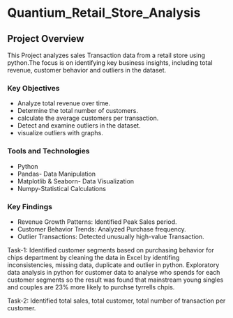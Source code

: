 # Quantium_Retail_Store_Analysis

## Project Overview
This Project analyzes sales Transaction data from a retail store using python.The focus is on identifying key business insights, including total revenue, customer behavior and outliers in the dataset. 

### Key Objectives

* Analyze total revenue over time.
* Determine the total number of customers.
* calculate the average customers per transaction.
* Detect and examine outliers in the dataset.
* visualize outliers with graphs.

### Tools and Technologies

* Python
* Pandas- Data Manipulation
* Matplotlib & Seaborn- Data Visualization
* Numpy-Statistical Calculations

### Key Findings 

* Revenue Growth Patterns: Identified Peak Sales period.
* Customer Behavior Trends: Analyzed Purchase frequency.
* Outlier Transactions: Detected unusually high-value Transaction.

Task-1: Identified customer segments based on purchasing behavior for chips department by cleaning the data in Excel by identifing inconsistencies, missing data, duplicate and outlier in python.
Exploratory data analysis in python for customer data to analyse who spends for each customer segments so the result was found that mainstream young singles and couples are 23% more likely to purchse tyrrells chpis.

Task-2: Identified total sales, total customer, total number of transaction per customer.

